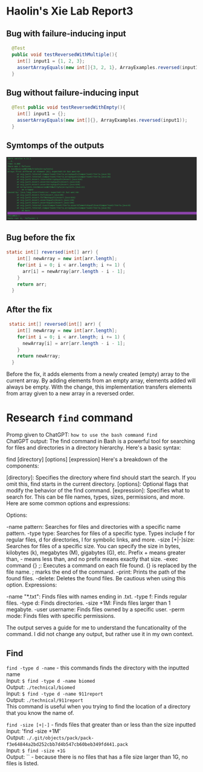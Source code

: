 # **Haolin's Xie Lab Report3**
## Bug with failure-inducing input 
````Java
  @Test
  public void testReversedWithMultiple(){
    int[] input1 = {1, 2, 3};
    assertArrayEquals(new int[]{3, 2, 1}, ArrayExamples.reversed(input1));
  }
````

## Bug without failure-inducing input
````Java
  @Test public void testReversedWithEmpty(){
    int[] input1 = {};
    assertArrayEquals(new int[]{}, ArrayExamples.reversed(input1));
  }
````
## Symtomps of the outputs
![Image](Image3.1.png)

## Bug before the fix 
```Java
static int[] reversed(int[] arr) {
    int[] newArray = new int[arr.length];
    for(int i = 0; i < arr.length; i += 1) {
      arr[i] = newArray[arr.length - i - 1];
    }
    return arr;
  }
````

## After the fix 
````Java
 static int[] reversed(int[] arr) {
    int[] newArray = new int[arr.length];
    for(int i = 0; i < arr.length; i += 1) {
      newArray[i] = arr[arr.length - i - 1];
    }
    return newArray;
  }
````
Before the fix, it adds elements from a newly created (empty) array to the current array. 
By adding elements from an empty array, elements added will always be empty.
With the change, this implementation transfers elements from array given to a new array in a reversed order. 

# Research `find` command
Promp given to ChatGPT: `how to use the bash command find` <br>
ChatGPT output: The find command in Bash is a powerful tool for searching for files and directories in a directory hierarchy. Here's a basic syntax:

find [directory] [options] [expression]
Here's a breakdown of the components:

[directory]: Specifies the directory where find should start the search. If you omit this, find starts in the current directory.
[options]: Optional flags that modify the behavior of the find command.
[expression]: Specifies what to search for. This can be file names, types, sizes, permissions, and more.
Here are some common options and expressions:

Options:

-name pattern: Searches for files and directories with a specific name pattern.
-type type: Searches for files of a specific type. Types include f for regular files, d for directories, l for symbolic links, and more.
-size [+|-]size: Searches for files of a specific size. You can specify the size in bytes, kilobytes (k), megabytes (M), gigabytes (G), etc. Prefix + means greater than, - means less than, and no prefix means exactly that size.
-exec command {} \;: Executes a command on each file found. {} is replaced by the file name. \; marks the end of the command.
-print: Prints the path of the found files.
-delete: Deletes the found files. Be cautious when using this option.
Expressions:

-name "*.txt": Finds files with names ending in .txt.
-type f: Finds regular files.
-type d: Finds directories.
-size +1M: Finds files larger than 1 megabyte.
-user username: Finds files owned by a specific user.
-perm mode: Finds files with specific permissions.

The output serves a guide for me to understand the funcationality of the command. I did not change any output, but rather use it in my own context. 

## Find
`find -type d -name` - this commands finds the directory with the inputted name <br>
Input: `$ find -type d -name biomed` <br>
Output: `./technical/biomed` <br>
Input: `$ find -type d -name 911report` <br>
Output: `./technical/911report`<br>
This command is useful when you trying to find the location of a directory that you know the name of. <br> 

`find -size [+|-]` - finds files that greater than or less than the size inputted <br>
Input: 'find -size +1M' <br>
Output: `./.git/objects/pack/pack-f3e64844a2bd252cbb7d4b547cb60beb349fd441.pack` <br>
Input: `$ find -size +1G` <br>
Output: `` - because there is no files that has a file size larger than 1G, no files is listed. <br> 

